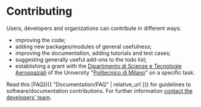 ---
---

# Contributing

Users, developers and organizations can contribute in different ways:

- improving the code; 
- adding new packages/modules of general usefulness; 
- improving the documentation, adding tutorials and test cases; 
- suggesting generally useful add-ons to the todo list; 
- establishing a grant with the 
  [Dipartimento di Scienze e Tecnologie Aerospaziali](https://www.aero.polimi.it/) 
  of the University "[Politecnico di Milano](https://www.polimi.it/)" on a specific task. 

Read this [FAQ]({{ "Documentation/FAQ" | relative_url }}) for guidelines to software/documentation contributions.
For further information [contact the developers' team](mailto:mbdyn@aero.polimi.it).
